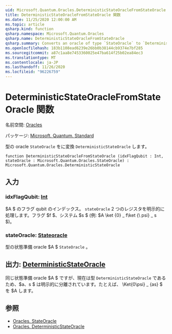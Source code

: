 ```yaml
---
uid: Microsoft.Quantum.Oracles.DeterministicStateOracleFromStateOracle
title: DeterministicStateOracleFromStateOracle 関数
ms.date: 11/25/2020 12:00:00 AM
ms.topic: article
qsharp.kind: function
qsharp.namespace: Microsoft.Quantum.Oracles
qsharp.name: DeterministicStateOracleFromStateOracle
qsharp.summary: Converts an oracle of type `StateOracle` to `DeterministicStateOracle`.
ms.openlocfilehash: 183b1108ead6239e26bb0b38144cb9374e7bf285
ms.sourcegitcommit: a87c1aa8e7453360025e47ba614f25b02ea84ec3
ms.translationtype: MT
ms.contentlocale: ja-JP
ms.lasthandoff: 11/26/2020
ms.locfileid: "96226759"
---
```

# <a name="deterministicstateoraclefromstateoracle-function"></a>DeterministicStateOracleFromStateOracle 関数

名前空間: [Oracles](xref:Microsoft.Quantum.Oracles)

パッケージ: [Microsoft. Quantum. Standard](https://nuget.org/packages/Microsoft.Quantum.Standard)


型の oracle `StateOracle` をに変換 `DeterministicStateOracle` します。

```qsharp
function DeterministicStateOracleFromStateOracle (idxFlagQubit : Int, stateOracle : Microsoft.Quantum.Oracles.StateOracle) : Microsoft.Quantum.Oracles.DeterministicStateOracle
```


## <a name="input"></a>入力

### <a name="idxflagqubit--int"></a>idxFlagQubit: [Int](xref:microsoft.quantum.lang-ref.int)

$A $ のフラグ qubit のインデックス。 `stateOracle` 2 つのレジスタを明示的に処理します。フラグ $f $、システム $s $ (例: $A \ket {0} \_ f\ket {\ psi} \_ s $)。


### <a name="stateoracle--stateoracle"></a>stateOracle: [Stateoracle](xref:Microsoft.Quantum.Oracles.StateOracle)

型の状態準備 oracle $A $ `StateOracle` 。



## <a name="output--deterministicstateoracle"></a>出力: [DeterministicStateOracle](xref:Microsoft.Quantum.Oracles.DeterministicStateOracle)

同じ状態準備 oracle $A $ ですが、現在は型 `DeterministicStateOracle` であるため、$a、s $ は明示的に分離されています。たとえば、 \Ket{0\psi} \_ {as} $ を $A します。

## <a name="see-also"></a>参照

- [Oracles. StateOracle](xref:Microsoft.Quantum.Oracles.StateOracle)
- [Oracles. DeterministicStateOracle](xref:Microsoft.Quantum.Oracles.DeterministicStateOracle)